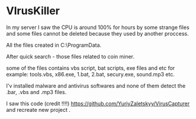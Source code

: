 # VIrusKiller

In my server
I saw the CPU is around 100% for hours by some strange files
and some files cannot be deleted because they used by another proccess.

All the files created in C:\ProgramData.

After quick search - those files related to coin miner.

some of the files contains vbs script, bat scripts, exe files and etc
for example: tools.vbs, x86.exe, 1.bat, 2.bat, secury.exe, sound.mp3 etc.

I'v installed malware and antivirus softwares and none of them detect the .bar, .vbs and .mp3 files.

I saw this code (credit !!!!)
https://github.com/YuriyZaletskyy/VirusCapturer
and recreate new project .
